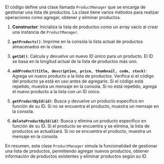 El código define una clase llamada `ProductManager` que se encarga de gestionar una lista de productos. La clase tiene varios métodos para realizar operaciones como agregar, obtener y eliminar productos. 

1. **Constructor**: Inicializa la lista de productos como un array vacío al crear una instancia de `ProductManager`.

2. **`getProducts()`**: Imprime en la consola la lista actual de productos almacenados en la clase.

3. **`getId()`**: Calcula y devuelve un nuevo ID único para un producto. El ID se basa en la longitud actual de la lista de productos más uno.

4. **`addProduct(title, description, price, thumbnail, code, stock)`**: Agrega un nuevo producto a la lista de productos. Verifica si el código del producto ya está en uso antes de agregarlo. Si el código está repetido, muestra un mensaje en la consola. Si no está repetido, agrega el nuevo producto a la lista con un ID único.

5. **`getProductById(id)`**: Busca y devuelve un producto específico en función de su ID. Si no se encuentra el producto, muestra un mensaje en la consola.

6. **`deleteProductById(id)`**: Busca y elimina un producto específico en función de su ID. Si el producto se encuentra y se elimina, la lista de productos se actualizará. Si no se encuentra el producto, muestra un mensaje en la consola.

En resumen, esta clase `ProductManager` simula la funcionalidad de gestionar una lista de productos, permitiendo agregar nuevos productos, obtener información de productos existentes y eliminar productos según su ID.